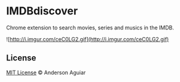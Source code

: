 IMDBdiscover
========

Chrome extension to search movies, series and musics in the IMDB.

![http://i.imgur.com/ceC0LG2.gif](http://i.imgur.com/ceC0LG2.gif)

## License

[MIT License](http://mit-license.org/) © Anderson Aguiar
